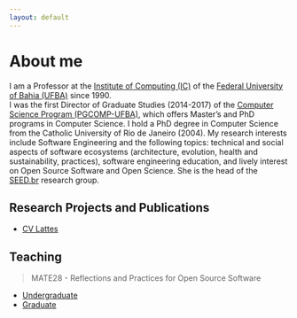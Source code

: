 ```yaml
---
layout: default
---
```


# About me 

I am a Professor at the <a href="https://computacao.ufba.br/">Institute of Computing (IC)</a> 
of the <a href="https://ufba.br/">Federal University of Bahia (UFBA)</a> since 1990.  
I was the first Director of Graduate Studies (2014-2017) of the 
<a href="https://computacao.ufba.br/pt-br/programa-de-pos-graduacao-em-ciencia-da-computacao">Computer Science Program (PGCOMP-UFBA)</a>, 
which offers Master’s and PhD programs in Computer Science. 
I hold a PhD degree in Computer Science from the Catholic University of Rio de Janeiro (2004). 
My research interests include Software Engineering and the following topics: 
technical and social aspects of software ecosystems (architecture, evolution, health and sustainability, practices), 
software engineering education, and lively interest on Open Source Software and Open Science. 
She is the head of the [SEED.br](https://seed-br.github.io/) research group.

## Research Projects and Publications

* [CV Lattes](http://lattes.cnpq.br/1827829018668226)

## Teaching

> MATE28 - Reflections and Practices for Open Source Software

* [Undergraduate](./teaching)
* [Graduate](./teaching)

<!--
## Table


| head1        | head two          | three |
|:-------------|:------------------|:------|
| ok           | good swedish fish | nice  |
| out of stock | good and plenty   | nice  |
| ok           | good `oreos`      | hmm   |
| ok           | good `zoute` drop | yumm  |
-->
